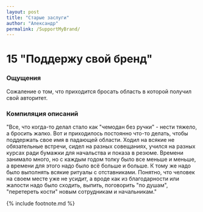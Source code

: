 ```yaml
---
layout: post
title: "Старые заслуги"
author: "Александр"
permalink: /SupportMyBrand/
---
```


# 15 "Поддержу свой бренд"

### Ощущения
Сожаление о том, что приходится бросать область в которой получил свой авторитет.

### Компиляция описаний
"Все, что когда-то делал стало как "чемодан без ручки" - нести тяжело, а бросить жалко. Вот и приходилось постоянно что-то делать, чтобы поддержать свое имя в падающей области. Ходил на всякие не обязательные встречи, сидел на разных совещаниях, учился на разных курсах ради бумажки для начальства и показа в резюме. Времени занимало много, но с каждым годом толку было все меньше и меньше, а времени для этого надо было всё больше и больше. К тому же надо было выполнять всякие ритуалы с отставниками. Понятно, что человек на своем месте уже не усидит, а вроде как из благодарности или жалости надо было сходить, выпить, поговорить "по душам", "перетереть кости" новым сотрудникам и начальникам." 

{% include footnote.md %}
